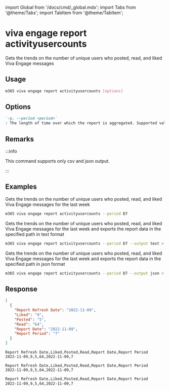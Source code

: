 <!-- DISCLAIMER: All secrets, passwords, and sensitive values in this document are examples only and not real credentials. -->
import Global from '/docs/cmd/_global.mdx';
import Tabs from '@theme/Tabs';
import TabItem from '@theme/TabItem';

# viva engage report activityusercounts

Gets the trends on the number of unique users who posted, read, and liked Viva Engage messages

## Usage

```sh
m365 viva engage report activityusercounts [options]
```

## Options

```md definition-list
`-p, --period <period>`
: The length of time over which the report is aggregated. Supported values `D7`, `D30`, `D90`, `D180`.
```

<Global />

## Remarks

:::info

This command supports only csv and json output.

:::

## Examples

Gets the trends on the number of unique users who posted, read, and liked Viva Engage messages for the last week

```sh
m365 viva engage report activityusercounts --period D7
```

Gets the trends on the number of unique users who posted, read, and liked Viva Engage messages for the last week and exports the report data in the specified path in text format

```sh
m365 viva engage report activityusercounts --period D7 --output text > "activityusercounts.txt"
```

Gets the trends on the number of unique users who posted, read, and liked Viva Engage messages for the last week and exports the report data in the specified path in json format

```sh
m365 viva engage report activityusercounts --period D7 --output json > "activityusercounts.json"
```

## Response

<Tabs>
  <TabItem value="JSON">

  ```json
  [
    {
      "Report Refresh Date": "2022-11-09",
      "Liked": "9",
      "Posted": "5",
      "Read": "64",
      "Report Date": "2022-11-09",
      "Report Period": "7"
    }
  ]
  ```

  </TabItem>
  <TabItem value="Text">

  ```text
  Report Refresh Date,Liked,Posted,Read,Report Date,Report Period
  2022-11-09,9,5,64,2022-11-09,7
  ```

  </TabItem>
  <TabItem value="CSV">

  ```csv
  Report Refresh Date,Liked,Posted,Read,Report Date,Report Period
  2022-11-09,9,5,64,2022-11-09,7
  ```

  </TabItem>
  <TabItem value="Markdown">

  ```md
  Report Refresh Date,Liked,Posted,Read,Report Date,Report Period
  2022-11-09,9,5,64,2022-11-09,7
  ```

  </TabItem>
</Tabs>
